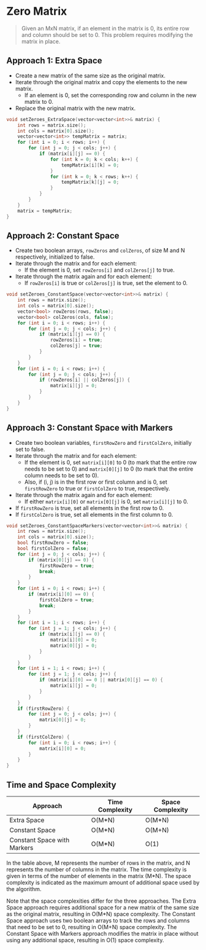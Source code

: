# Zero Matrix
> Given an MxN matrix, if an element in the matrix is 0, its entire row and column should be set to 0. This problem requires modifying the matrix in place.
## **Approach 1: Extra Space**
- Create a new matrix of the same size as the original matrix.
- Iterate through the original matrix and copy the elements to the new matrix.
   - If an element is 0, set the corresponding row and column in the new matrix to 0.
- Replace the original matrix with the new matrix.
```cpp
void setZeroes_ExtraSpace(vector<vector<int>>& matrix) {
    int rows = matrix.size();
    int cols = matrix[0].size();
    vector<vector<int>> tempMatrix = matrix; 
    for (int i = 0; i < rows; i++) {
        for (int j = 0; j < cols; j++) {
            if (matrix[i][j] == 0) {
                for (int k = 0; k < cols; k++) {
                    tempMatrix[i][k] = 0;
                }
                for (int k = 0; k < rows; k++) {
                    tempMatrix[k][j] = 0;
                }
            }
        }
    }
    matrix = tempMatrix; 
}
```
## **Approach 2: Constant Space**

- Create two boolean arrays, `rowZeros` and `colZeros`, of size M and N respectively, initialized to false.
- Iterate through the matrix and for each element:
   - If the element is 0, set `rowZeros[i]` and `colZeros[j]` to true.
- Iterate through the matrix again and for each element:
   - If `rowZeros[i]` is true or `colZeros[j]` is true, set the element to 0.
```cpp
void setZeroes_ConstantSpace(vector<vector<int>>& matrix) {
    int rows = matrix.size();
    int cols = matrix[0].size();
    vector<bool> rowZeros(rows, false);
    vector<bool> colZeros(cols, false);
    for (int i = 0; i < rows; i++) {
        for (int j = 0; j < cols; j++) {
            if (matrix[i][j] == 0) {
                rowZeros[i] = true;
                colZeros[j] = true;
            }
        }
    }
    for (int i = 0; i < rows; i++) {
        for (int j = 0; j < cols; j++) {
            if (rowZeros[i] || colZeros[j]) {
                matrix[i][j] = 0;
            }
        }
    }
}
```
## Approach 3: Constant Space with Markers

- Create two boolean variables, `firstRowZero` and `firstColZero`, initially set to false.
- Iterate through the matrix and for each element:
   - If the element is 0, set `matrix[i][0]` to 0 (to mark that the entire row needs to be set to 0) and `matrix[0][j]` to 0 (to mark that the entire column needs to be set to 0).
   - Also, if (i, j) is in the first row or first column and is 0, set `firstRowZero` to true or `firstColZero` to true, respectively.
- Iterate through the matrix again and for each element:
   - If either `matrix[i][0]` or `matrix[0][j]` is 0, set `matrix[i][j]` to 0.
- If `firstRowZero` is true, set all elements in the first row to 0.
- If `firstColZero` is true, set all elements in the first column to 0.
```cpp
void setZeroes_ConstantSpaceMarkers(vector<vector<int>>& matrix) {
    int rows = matrix.size();
    int cols = matrix[0].size();
    bool firstRowZero = false;
    bool firstColZero = false;
    for (int j = 0; j < cols; j++) {
        if (matrix[0][j] == 0) {
            firstRowZero = true;
            break;
        }
    }
    for (int i = 0; i < rows; i++) {
        if (matrix[i][0] == 0) {
            firstColZero = true;
            break;
        }
    }
    for (int i = 1; i < rows; i++) {
        for (int j = 1; j < cols; j++) {
            if (matrix[i][j] == 0) {
                matrix[i][0] = 0;
                matrix[0][j] = 0;
            }
        }
    }
    for (int i = 1; i < rows; i++) {
        for (int j = 1; j < cols; j++) {
            if (matrix[i][0] == 0 || matrix[0][j] == 0) {
                matrix[i][j] = 0;
            }
        }
    }
    if (firstRowZero) {
        for (int j = 0; j < cols; j++) {
            matrix[0][j] = 0;
        }
    }
    if (firstColZero) {
        for (int i = 0; i < rows; i++) {
            matrix[i][0] = 0;
        }
    }
}
```
## **Time and Space Complexity**

| Approach                      | Time Complexity | Space Complexity |
|-------------------------------|-----------------|------------------|
| Extra Space                   | O(M*N)          | O(M*N)           |
| Constant Space                | O(M*N)          | O(M+N)           |
| Constant Space with Markers   | O(M*N)          | O(1)             |

In the table above, M represents the number of rows in the matrix, and N represents the number of columns in the matrix. The time complexity is given in terms of the number of elements in the matrix (M*N). The space complexity is indicated as the maximum amount of additional space used by the algorithm.

Note that the space complexities differ for the three approaches. The Extra Space approach requires additional space for a new matrix of the same size as the original matrix, resulting in O(M*N) space complexity. The Constant Space approach uses two boolean arrays to track the rows and columns that need to be set to 0, resulting in O(M+N) space complexity. The Constant Space with Markers approach modifies the matrix in place without using any additional space, resulting in O(1) space complexity.
